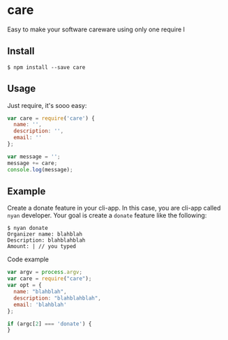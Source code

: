 # care
Easy to make your software careware using only one require
l
## Install
```
$ npm install --save care
```

## Usage
Just require, it's sooo easy:
```js
var care = require('care') {
  name: '',
  description: '',
  email: ''
};

var message = '';
message += care;
console.log(message);
```

## Example
Create a donate feature in your cli-app. In this case, you are cli-app called `nyan` developer. Your goal is  create a `donate` feature like the following:
```
$ nyan donate
Organizer name: blahblah
Description: blahblahblah
Amount: | // you typed
```

Code example
```js
var argv = process.argv;
var care = require("care");
var opt = {
  name: "blahblah",
  description: "blahblahblah",
  email: 'blahblah'
};

if (argc[2] === 'donate') {
}
```
